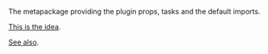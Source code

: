The metapackage providing the plugin props, tasks and the default imports.

[This is the idea](https://github.com/AArnott/CodeGeneration.Roslyn/tree/master/src/CodeGeneration.Roslyn.Plugin.Sdk).

[See also](https://docs.microsoft.com/en-gb/visualstudio/msbuild/how-to-use-project-sdk?view=vs-2022).